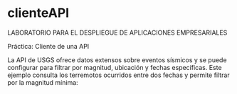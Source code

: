 # clienteAPI
LABORATORIO PARA EL DESPLIEGUE DE APLICACIONES EMPRESARIALES

Práctica: Cliente de una API

La API de USGS ofrece datos extensos sobre eventos sísmicos y se puede configurar para filtrar por magnitud, ubicación y fechas específicas. 
Este ejemplo consulta los terremotos ocurridos entre dos fechas y permite filtrar por la magnitud mínima:

